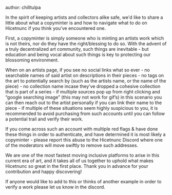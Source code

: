 author: chilltulpa

In the spirit of keeping artists and collectors alike safe, we'd like to share a little about what a copyminter is and how to navigate what to do on Hicetnunc if you think you’ve encountered one.  

First, a copyminter is simply someone who is minting an artists work which is not theirs, nor do they have the right/blessing to do so.  With the advent of a truly decentralized art community, such things are inevitable - but education and being vocal about such things is key to protecting our blossoming environment.

When on an artists page, if you see no social links what so ever - no searchable names of said artist on descriptions in their pieces - no tags on the art to potentially search by (such as the artists name, or the name of the piece) - no collection name incase they’ve dropped a cohesive collection that is part of a series - if multiple sources pop up from right clicking and “google searching image” (this may not work for gif’s) in this scenario you can then reach out to the artist personally if you can link their name to the piece - if multiple of these situations seem highly suspicious to you, it is recommended to avoid purchasing from such accounts until you can follow a potential trail and verify their work. 

If you come across such an account with multiple red flags & have done these things in order to authenticate, and have determined it is most likely a copyminter - please report this abuse to the Hicetnunc Discord where one of the moderators will move swiftly to remove such addresses.

We are one of the most fastest moving inclusive platforms to arise in this current era of art, and it takes all of us together to uphold what makes Hicetnunc so great in the first place.  Thank you in advance for your contribution and happy discovering!

If anyone would like to add to this or thinks of another example in order to verify a work please let us know in the discord.